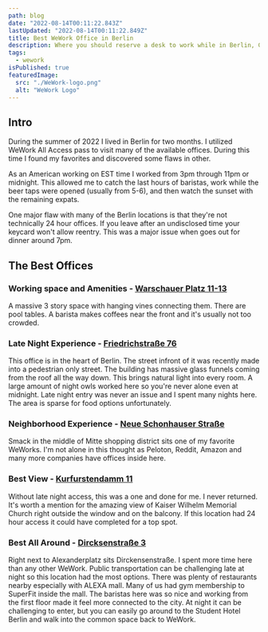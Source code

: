 ```yaml
---
path: blog
date: "2022-08-14T00:11:22.843Z"
lastUpdated: "2022-08-14T00:11:22.849Z"
title: Best WeWork Office in Berlin
description: Where you should reserve a desk to work while in Berlin, Germany
tags:
  - wework
isPublished: true
featuredImage:
  src: "./WeWork-logo.png"
  alt: "WeWork Logo"
---
```


## Intro

During the summer of 2022 I lived in Berlin for two months. I utilized WeWork All Access pass to visit many of the available offices. During this time I found my favorites and discovered some flaws in other.

As an American working on EST time I worked from 3pm through 11pm or midnight. This allowed me to catch the last hours of baristas, work while the beer taps were opened (usually from 5-6), and then watch the sunset with the remaining expats.

One major flaw with many of the Berlin locations is that they're not technically 24 hour offices. If you leave after an undisclosed time your keycard won't allow reentry. This was a major issue when goes out for dinner around 7pm.

## The Best Offices

### Working space and Amenities - [Warschauer Platz 11-13](https://www.wework.com/buildings/warschauer-platz-11-13--berlin)

A massive 3 story space with hanging vines connecting them. There are pool tables. A barista makes coffees near the front and it's usually not too crowded.

### Late Night Experience - [Friedrichstraße 76](https://www.wework.com/buildings/friedrichstrasse-76--berlin)

This office is in the heart of Berlin. The street infront of it was recently made into a pedestrian only street. The building has massive glass funnels coming from the roof all the way down. This brings natural light into every room. A large amount of night owls worked here so you're never alone even at midnight. Late night entry was never an issue and I spent many nights here. The area is sparse for food options unfortunately.

### Neighborhood Experience - [Neue Schonhauser Straße](https://www.wework.com/buildings/neue-schonhauser-strasse-3-5--berlin)

Smack in the middle of Mitte shopping district sits one of my favorite WeWorks. I'm not alone in this thought as Peloton, Reddit, Amazon and many more companies have offices inside here.

### Best View - [Kurfurstendamm 11](https://www.wework.com/buildings/kurfurstendamm-11--berlin)

Without late night access, this was a one and done for me. I never returned. It's worth a mention for the amazing view of Kaiser Wilhelm Memorial Church right outside the window and on the balcony. If this location had 24 hour access it could have completed for a top spot.

### Best All Around - [Dircksenstraße 3](https://www.wework.com/buildings/dircksenstrasse-3--berlin)

Right next to Alexanderplatz sits Dirckensenstraße. I spent more time here than any other WeWork. Public transportation can be challenging late at night so this location had the most options. There was plenty of restaurants nearby especially with ALEXA mall. Many of us had gym membership to SuperFit inside the mall. The baristas here was so nice and working from the first floor made it feel more connected to the city. At night it can be challenging to enter, but you can easily go around to the Student Hotel Berlin and walk into the common space back to WeWork.
